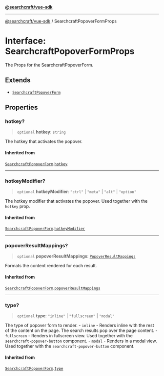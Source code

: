 [**@searchcraft/vue-sdk**](/reference/sdk/js-vue/README.md)

***

[@searchcraft/vue-sdk](/reference/sdk/js-vue/globals.md) / SearchcraftPopoverFormProps

# Interface: SearchcraftPopoverFormProps

The Props for the SearchcraftPopoverForm.

## Extends

- [`SearchcraftPopoverForm`](/reference/sdk/js-vue/namespaces/Components/interfaces/SearchcraftPopoverForm.md)

## Properties

### hotkey?

> `optional` **hotkey**: `string`

The hotkey that activates the popover.

#### Inherited from

[`SearchcraftPopoverForm`](/reference/sdk/js-vue/namespaces/Components/interfaces/SearchcraftPopoverForm.md).[`hotkey`](/reference/sdk/js-vue/namespaces/Components/interfaces/SearchcraftPopoverForm.md#hotkey)

***

### hotkeyModifier?

> `optional` **hotkeyModifier**: `"ctrl"` \| `"meta"` \| `"alt"` \| `"option"`

The hotkey modifier that activates the popover. Used together with the `hotkey` prop.

#### Inherited from

[`SearchcraftPopoverForm`](/reference/sdk/js-vue/namespaces/Components/interfaces/SearchcraftPopoverForm.md).[`hotkeyModifier`](/reference/sdk/js-vue/namespaces/Components/interfaces/SearchcraftPopoverForm.md#hotkeymodifier)

***

### popoverResultMappings?

> `optional` **popoverResultMappings**: [`PopoverResultMappings`](/reference/sdk/js-vue/type-aliases/PopoverResultMappings.md)

Formats the content rendered for each result.

#### Inherited from

[`SearchcraftPopoverForm`](/reference/sdk/js-vue/namespaces/Components/interfaces/SearchcraftPopoverForm.md).[`popoverResultMappings`](/reference/sdk/js-vue/namespaces/Components/interfaces/SearchcraftPopoverForm.md#popoverresultmappings)

***

### type?

> `optional` **type**: `"inline"` \| `"fullscreen"` \| `"modal"`

The type of popover form to render.  - `inline` - Renders inline with the rest of the content on the page. The search results pop over the page content. - `fullscreen` - Renders in fullscreen view. Used together with the `searchcraft-popover-button` component. - `modal` - Renders in a modal view. Used together with the `searchcraft-popover-button` component.

#### Inherited from

[`SearchcraftPopoverForm`](/reference/sdk/js-vue/namespaces/Components/interfaces/SearchcraftPopoverForm.md).[`type`](/reference/sdk/js-vue/namespaces/Components/interfaces/SearchcraftPopoverForm.md#type)
